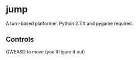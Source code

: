 # jump
A turn-based platformer. Python 2.7.X and pygame required.
## Controls
QWEASD to move (you'll figure it out)

